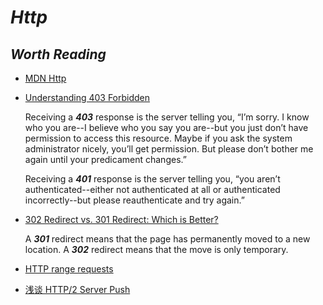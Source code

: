 # _Http_

## _Worth Reading_

- [MDN Http](https://developer.mozilla.org/en-US/docs/Web/HTTP)
- [Understanding 403 Forbidden](http://www.dirv.me/blog/2011/07/18/understanding-403-forbidden/index.html)

    Receiving a **_403_** response is the server telling you, “I’m sorry. I know who you are--I believe who you say you are--but you just don’t have permission to access this resource. Maybe if you ask the system administrator nicely, you’ll get permission. But please don’t bother me again until your predicament changes.”

    Receiving a **_401_** response is the server telling you, “you aren’t authenticated--either not authenticated at all or authenticated incorrectly--but please reauthenticate and try again.”

- [302 Redirect vs. 301 Redirect: Which is Better?](https://www.hochmanconsultants.com/301-vs-302-redirect/)

    A **_301_** redirect means that the page has permanently moved to a new location. A **_302_** redirect means that the move is only temporary.
    
- [HTTP range requests](https://developer.mozilla.org/en-US/docs/Web/HTTP/Range_requests)    
- [浅谈 HTTP/2 Server Push](https://zhuanlan.zhihu.com/p/26757514)
